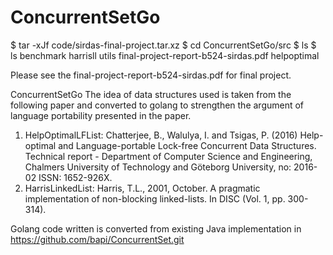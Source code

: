 # ConcurrentSetGo
$ tar -xJf code/sirdas-final-project.tar.xz
$ cd ConcurrentSetGo/src
$ ls
$ ls
benchmark				harrisll				utils
final-project-report-b524-sirdas.pdf	helpoptimal

Please see the final-project-report-b524-sirdas.pdf for final project.



ConcurrentSetGo
The idea of data structures used is taken from the following paper and converted to golang to strengthen the argument of language portability presented in the paper.

1. HelpOptimalLFList: Chatterjee, B., Walulya, I. and Tsigas, P. (2016) Help-optimal and Language-portable Lock-free Concurrent Data Structures. Technical report - Department of Computer Science and Engineering, Chalmers University of Technology and Göteborg University, no: 2016-02 ISSN: 1652-926X.
2. HarrisLinkedList: Harris, T.L., 2001, October. A pragmatic implementation of non-blocking linked-lists. In DISC (Vol. 1, pp. 300-314).

Golang code written is converted from existing Java implementation in 
https://github.com/bapi/ConcurrentSet.git
